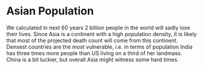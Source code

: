 # Asian Population

We calculated in next 60 years 2 billion people in the world will sadly lose their lives. Since Asia is a continent with a high population density, it is likely that most of the projected death count will come from this continent. Densest countries are the most vulnerable, i.e. in terms of population India has three times more people than US living on a third of her landmass. China is a bit luckier, but overall Asia might witness some hard times.
